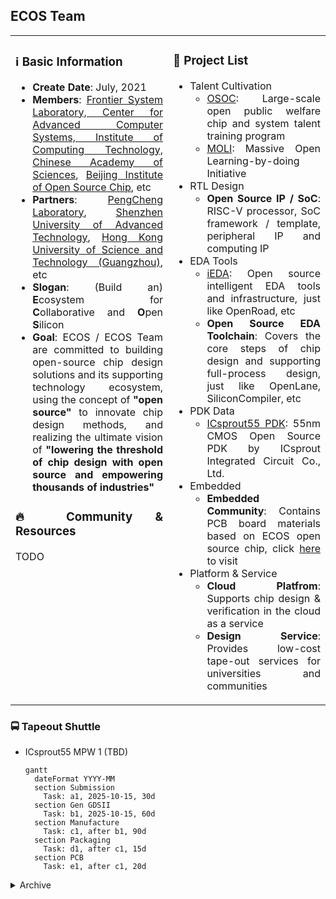 ## ECOS Team

<table>
<tr align="justify">
<td width="50%" valign="top">

### ℹ️ Basic Information
- **Create Date**: July, 2021
- **Members**: [Frontier System Laboratory, Center for Advanced Computer Systems, Institute of Computing Technology, Chinese Academy of Sciences](https://acs.ict.ac.cn/english), [Beijing Institute of Open Source Chip](https://www.bosc.ac.cn), etc
- **Partners**: [PengCheng Laboratory](https://www.pcl.ac.cn), [Shenzhen University of Advanced Technology](https://suat-sz.edu.cn/en), [Hong Kong University of Science and Technology (Guangzhou)](https://www.hkust-gz.edu.cn), etc
- **Slogan**: (Build an) **E**cosystem for **C**ollaborative and **O**pen **S**ilicon
- **Goal**: ECOS / ECOS Team are committed to building open-source chip design solutions and its supporting technology ecosystem, using the concept of **"open source"** to innovate chip design methods, and realizing the ultimate vision of **"lowering the threshold of chip design with open source and empowering thousands of industries"**

### 🔥 Community & Resources
TODO

</td>
<td width="50%" valign="top">

### 🧰 Project List
- Talent Cultivation
  - [OSOC](https://ysyx.oscc.cc): Large-scale open public welfare chip and system talent training program
  - [MOLI](https://moli.oscc.cc): Massive Open Learning-by-doing Initiative
- RTL Design
  - **Open Source IP / SoC**: RISC-V processor, SoC framework / template, peripheral IP and computing IP
- EDA Tools
  - [iEDA](https://ieda.oscc.cc): Open source intelligent EDA tools and infrastructure, just like OpenRoad, etc
  - **Open Source EDA Toolchain**: Covers the core steps of chip design and supporting full-process design, just like OpenLane, SiliconCompiler, etc
- PDK Data
  - [ICsprout55 PDK](https://icsprout55-pdk.rtfd.io): 55nm CMOS Open Source PDK by ICsprout Integrated Circuit Co., Ltd.
- Embedded
  - **Embedded Community**: Contains PCB board materials based on ECOS open source chip, click [here](https://embedded.ecoslab.com) to visit
- Platform & Service
  - **Cloud Platfrom**: Supports chip design & verification in the cloud as a service
  - **Design Service**: Provides low-cost tape-out services for universities and communities

</td>
</tr>
</table>

### 🚍 Tapeout Shuttle
- ICsprout55 MPW 1 (TBD)
  ```mermaid
  gantt
    dateFormat YYYY-MM
    section Submission
      Task: a1, 2025-10-15, 30d
    section Gen GDSII
      Task: b1, 2025-10-15, 60d
    section Manufacture
      Task: c1, after b1, 90d
    section Packaging
      Task: d1, after c1, 15d
    section PCB
      Task: e1, after c1, 20d
  ```

<details>
<summary>Archive</summary>
  
</details>
